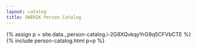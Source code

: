 ```yaml
---
layout: catalog
title: SWERIK Person Catalog
---
```

{% assign p = site.data._person-catalog.i-2G8XQvkqyYrG9q5CFVbCTE %}
{% include person-catalog.html p=p %}

